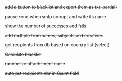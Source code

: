 ~~add a button to blacklist and export them as txt (partial)~~

pause send when smtp corrupt and write its name

show the number of successes and fails

~~add multiple from names, subjects and creatives~~

get recipients from db based on country list (select)

~~Calculate blacklist~~

~~randomize attachement name~~

~~auto put recipients nbr in Count field~~
